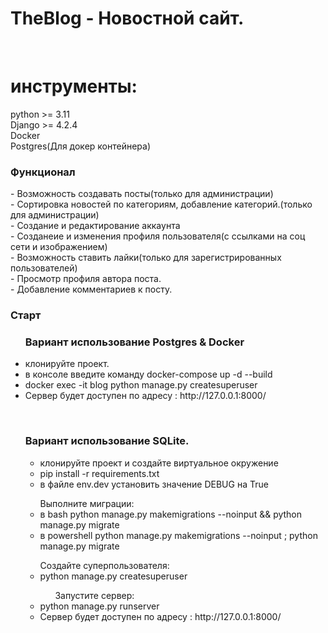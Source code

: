 <h1>TheBlog - Новостной сайт.</h1>
<br>

<h1>инструменты:</h1>
python >= 3.11<br>
Django >= 4.2.4<br>
Docker<br>
Postgres(Для докер контейнера)<br>

<h3>Функционал</h3>
- Возможность создавать посты(только для администрации)<br>
- Сортировка новостей по категориям, добавление категорий.(только для администрации)<br>
- Создание и редактирование аккаунта<br>
- Созданеие и изменения профиля пользователя(с ссылками на соц сети и изображением)<br>
- Возможность ставить лайки(только для зарегистрированных пользователей)<br>
- Просмотр профиля автора поста.<br>
- Добавление комментариев к посту.<br>



<h3>Старт</h3>

<ul>
    <h3>Вариант использование Postgres & Docker</h3>
      <li>клонируйте проект.</li>
      <li>в консоле введите команду docker-compose up -d --build</li>
      <li>docker exec -it  blog python manage.py createsuperuser</li>
      <li>Сервер будет доступен по адресу : http://127.0.0.1:8000/</li>
</ul>

<br>

<ul type="a"><h3>Вариант использование SQLite.</h3>
    <ul>
      <li>клонируйте проект и создайте виртуальное окружение</li>
      <li>pip install -r requirements.txt</li>
      <li>в файле env.dev установить значение DEBUG на True</li>
    </ul>
    <ul>Выполните миграции:
        <li>в bash python manage.py makemigrations --noinput && python manage.py migrate</li>
        <li>в powershell python manage.py makemigrations --noinput ; python manage.py migrate</li>
    </ul>
      <ul>
      Создайте суперпользователя:
        <li>python manage.py createsuperuser</li>
        <ul>Запустите сервер:</ul>
        <li>python manage.py runserver</li>
        <li>Сервер будет доступен по адресу : http://127.0.0.1:8000/</li>
      </ul>
</ul>
